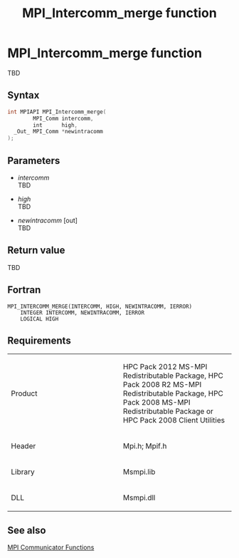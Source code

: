 ﻿---
title: MPI_Intercomm_merge function
TOCTitle: MPI_Intercomm_merge function
ms:assetid: 09f063e6-f21f-448d-b8fe-c7509aecc0bd
ms:mtpsurl: https://msdn.microsoft.com/en-us/library/Dn473423(v=VS.85)
ms:contentKeyID: 59360959
ms.date: 03/28/2018
mtps_version: v=VS.85
f1_keywords:
- MPI_INTERCOMM_MERGE
- mpif/MPI_Intercomm_merge
- mpi/MPI_INTERCOMM_MERGE
dev_langs:
- C++
- C
---

# MPI\_Intercomm\_merge function

TBD

## Syntax

``` c++
int MPIAPI MPI_Intercomm_merge(
        MPI_Comm intercomm,
        int      high,
  _Out_ MPI_Comm *newintracomm
);
```

## Parameters

  - *intercomm*  
    TBD

  - *high*  
    TBD

  - *newintracomm* \[out\]  
    TBD

## Return value

TBD

## Fortran

    MPI_INTERCOMM_MERGE(INTERCOMM, HIGH, NEWINTRACOMM, IERROR)
        INTEGER INTERCOMM, NEWINTRACOMM, IERROR
        LOGICAL HIGH

## Requirements

<table>
<colgroup>
<col style="width: 50%" />
<col style="width: 50%" />
</colgroup>
<tbody>
<tr class="odd">
<td><p>Product</p></td>
<td><p>HPC Pack 2012 MS-MPI Redistributable Package, HPC Pack 2008 R2 MS-MPI Redistributable Package, HPC Pack 2008 MS-MPI Redistributable Package or HPC Pack 2008 Client Utilities</p></td>
</tr>
<tr class="even">
<td><p>Header</p></td>
<td>Mpi.h;
Mpif.h</td>
</tr>
<tr class="odd">
<td><p>Library</p></td>
<td>Msmpi.lib</td>
</tr>
<tr class="even">
<td><p>DLL</p></td>
<td>Msmpi.dll</td>
</tr>
</tbody>
</table>


## See also

[MPI Communicator Functions](mpi-communicator-functions.md)

